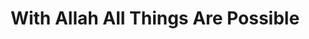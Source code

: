 ---
title: "With Allah All Things Are Possible"
url: /accra/with-allah-all-things-are-possible/
shop: Schneiderei
---